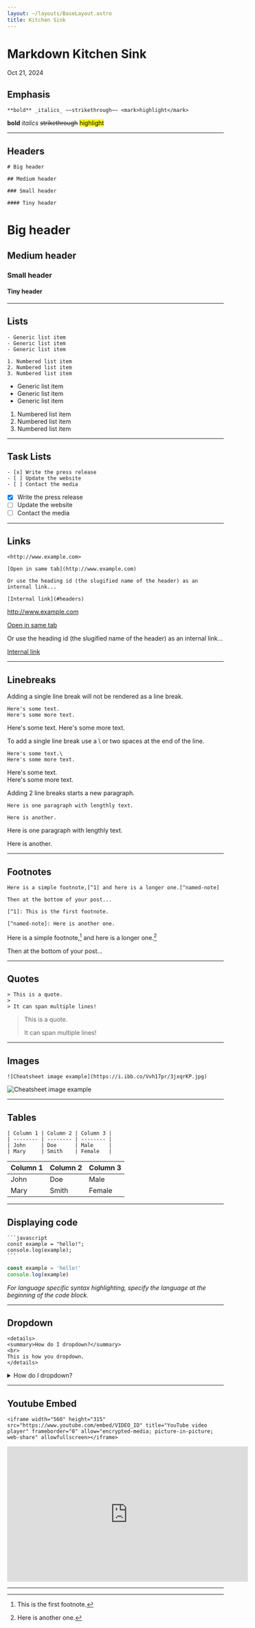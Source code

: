 ```yaml
---
layout: ~/layouts/BaseLayout.astro
title: Kitchen Sink
---
```


# Markdown Kitchen Sink

Oct 21, 2024

## Emphasis

```
**bold** _italics_ ~~strikethrough~~ <mark>highlight</mark>
```

**bold** _italics_ ~~strikethrough~~ <mark>highlight</mark>

---

## Headers

```
# Big header

## Medium header

### Small header

#### Tiny header
```

# Big header

## Medium header

### Small header

#### Tiny header

---

## Lists

```
- Generic list item
- Generic list item
- Generic list item

1. Numbered list item
2. Numbered list item
3. Numbered list item
```

- Generic list item
- Generic list item
- Generic list item

1. Numbered list item
2. Numbered list item
3. Numbered list item

---

## Task Lists

```
- [x] Write the press release
- [ ] Update the website
- [ ] Contact the media
```

- [x] Write the press release
- [ ] Update the website
- [ ] Contact the media

---

## Links

```
<http://www.example.com>

[Open in same tab](http://www.example.com)

Or use the heading id (the slugified name of the header) as an internal link...

[Internal link](#headers)
```

<http://www.example.com>

[Open in same tab](http://www.example.com)

Or use the heading id (the slugified name of the header) as an internal link...

[Internal link](#headers)

---

## Linebreaks

Adding a single line break will not be rendered as a line break.

```
Here's some text.
Here's some more text.
```

Here's some text.
Here's some more text.

To add a single line break use a \ or two spaces at the end of the line.

```
Here's some text.\
Here's some more text.
```

Here's some text.\
Here's some more text.

Adding 2 line breaks starts a new paragraph.

```
Here is one paragraph with lengthly text.

Here is another.
```

Here is one paragraph with lengthly text.

Here is another.

---

## Footnotes

```
Here is a simple footnote,[^1] and here is a longer one.[^named-note]

Then at the bottom of your post...

[^1]: This is the first footnote.

[^named-note]: Here is another one.
```

Here is a simple footnote,[^1] and here is a longer one.[^named-note]

Then at the bottom of your post...

---

## Quotes

```
> This is a quote.
>
> It can span multiple lines!
```

> This is a quote.
>
> It can span multiple lines!

---

## Images

```
![Cheatsheet image example](https://i.ibb.co/Vvh17pr/3jxqrKP.jpg)
```

![Cheatsheet image example](https://i.ibb.co/Vvh17pr/3jxqrKP.jpg)

---

## Tables

```
| Column 1 | Column 2 | Column 3 |
| -------- | -------- | -------- |
| John     | Doe      | Male     |
| Mary     | Smith    | Female   |
```

| Column 1 | Column 2 | Column 3 |
| -------- | -------- | -------- |
| John     | Doe      | Male     |
| Mary     | Smith    | Female   |

---

## Displaying code

````
```javascript
const example = "hello!";
console.log(example);
```
````

```javascript
const example = 'hello!'
console.log(example)
```

_For language specific syntax highlighting, specify the language at the beginning of the code block._

---

## Dropdown

```
<details>
<summary>How do I dropdown?</summary>
<br>
This is how you dropdown.
</details>
```

<details>
<summary>How do I dropdown?</summary>
<br>
This is how you dropdown.
</details>

---

## Youtube Embed

```
<iframe width="560" height="315" src="https://www.youtube.com/embed/VIDEO_ID" title="YouTube video player" frameborder="0" allow="encrypted-media; picture-in-picture; web-share" allowfullscreen></iframe>
```

<iframe width="560" height="315" src="https://www.youtube.com/embed/8IHhvkaVqVE" title="YouTube video player" frameborder="0" allow="encrypted-media; picture-in-picture; web-share" allowfullscreen></iframe>

---

[^1]: This is the first footnote.

[^named-note]: Here is another one.
